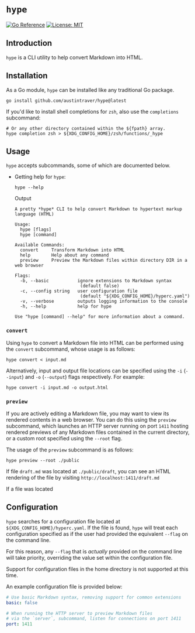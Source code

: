 # `hype`

[![Go Reference](https://pkg.go.dev/badge/github.com/austintraver/hype.svg)](https://pkg.go.dev/github.com/austintraver/hype)
[![License: MIT](https://img.shields.io/badge/License-MIT-yellow.svg)](https://opensource.org/licenses/MIT)

## Introduction

`hype` is a CLI utility to help convert Markdown into HTML.

## Installation

As a Go module, `hype` can be installed like any traditional Go package.

```shell
go install github.com/austintraver/hype@latest
```

If you'd like to install shell completions for `zsh`, also use the `completions` subcommand:

```shell
# Or any other directory contained within the ${fpath} array.
hype completion zsh > ${XDG_CONFIG_HOME}/zsh/functions/_hype
```

## Usage

`hype` accepts subcommands, some of which are documented below.

* Getting help for `hype`:

  ```shell
  hype --help
  ```
  
  Output
  
  ```text
  A pretty *hype* CLI to help convert Markdown to hypertext markup language (HTML)

  Usage:
    hype [flags]
    hype [command]

  Available Commands:
    convert     Transform Markdown into HTML
    help        Help about any command
    preview     Preview the Markdown files within directory DIR in a web browser

  Flags:
    -b, --basic           ignore extensions to Markdown syntax 
                           (default false)
    -c, --config string   user configuration file 
                           (default "${XDG_CONFIG_HOME}/hyperc.yaml")
    -v, --verbose         outputs logging information to the console
    -h, --help            help for hype

  Use "hype [command] --help" for more information about a command.
  ```

### `convert`

Using `hype` to convert a Markdown file into HTML can be performed using the
`convert` subcommand, whose usage is as follows:

```shell script
hype convert < input.md
```

Alternatively, input and output file locations can be specified using the `-i`
(`--input`) and `-o` (`--output`) flags respectively. For example:

```shell script
hype convert -i input.md -o output.html
```


### `preview`

If you are actively editing a Markdown file, you may want to view its rendered
contents in a web browser. You can do this using the `preview` subcommand,
which launches an HTTP server running on port `1411` hosting rendered previews 
of any Markdown files contained in the current directory, or a custom root
specified using the `--root` flag. 

The usage of the `preview` subcommand is as follows:

```shell script
hype preview --root ./public
```

If file `draft.md` was located at `./public/draft`, you can see an HTML
rendering of the file by visiting `http://localhost:1411/draft.md`

If a file was located

## Configuration

`hype` searches for a configuration file located at
`${XDG_CONFIG_HOME}/hyperc.yaml`. If the file is found, `hype` will treat each
configuration specified as if the user had provided the equivalent `--flag` on
the command line.

For this reason, any `--flag` that is *actually* provided on the command line
will take priority, overriding the value set within the configuration file.

Support for configuration files in the home directory is not supported at this
time.

An example configuration file is provided below:

```yaml
# Use basic Markdown syntax, removing support for common extensions
basic: false

# When running the HTTP server to preview Markdown files 
# via the `server`, subcommand, listen for connections on port 1411
port: 1411
```
